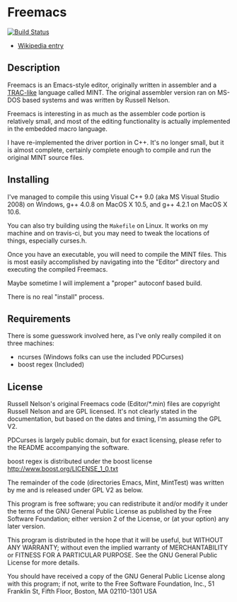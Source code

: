 # Freemacs

[![Build Status](https://secure.travis-ci.org/msandiford/Freemacs.png?branch=master)](http://travis-ci.org/msandiford/Freemacs)

* [Wikipedia entry](http://en.wikipedia.org/wiki/Freemacs)

## Description

Freemacs is an Emacs-style editor, originally written in assembler and a [TRAC-like](http://en.wikipedia.org/wiki/TRAC_programming_language) language called MINT.  The original assembler version ran on MS-DOS based systems and was written by Russell Nelson.

Freemacs is interesting in as much as the assembler code portion is relatively small, and most of the editing functionality is actually implemented in the embedded macro language.

I have re-implemented the driver portion in C++.  It's no longer small, but it is almost complete, certainly complete enough to compile and run the original MINT source files.

## Installing

I've managed to compile this using Visual C++ 9.0 (aka MS Visual Studio 2008) on Windows, g++ 4.0.8 on MacOS X 10.5, and g++ 4.2.1 on MacOS X 10.6.

You can also try building using the `Makefile` on Linux.  It works on my machine and on travis-ci, but you may need to tweak the locations of things, especially curses.h.

Once you have an executable, you will need to compile the MINT files.  This is most easily accomplished by navigating into the "Editor" directory and executing the compiled Freemacs.

Maybe sometime I will implement a "proper" autoconf based build.

There is no real "install" process.

## Requirements

There is some guesswork involved here, as I've only really compiled it on three machines:

* ncurses (Windows folks can use the included PDCurses)
* boost regex (Included)

## License

Russell Nelson's original Freemacs code (Editor/*.min) files are copyright Russell Nelson and are GPL licensed.  It's not clearly stated in the documentation, but based on the dates and timing, I'm assuming the GPL V2.

PDCurses is largely public domain, but for exact licensing, please refer to the README accompanying the software.

boost regex is distributed under the boost license http://www.boost.org/LICENSE_1_0.txt

The remainder of the code (directories Emacs, Mint, MintTest) was written by me and is released under GPL V2 as below.

This program is free software; you can redistribute it and/or modify
it under the terms of the GNU General Public License as published by
the Free Software Foundation; either version 2 of the License, or
(at your option) any later version.

This program is distributed in the hope that it will be useful,
but WITHOUT ANY WARRANTY; without even the implied warranty of
MERCHANTABILITY or FITNESS FOR A PARTICULAR PURPOSE.  See the
GNU General Public License for more details.

You should have received a copy of the GNU General Public License
along with this program; if not, write to the Free Software
Foundation, Inc., 51 Franklin St, Fifth Floor, Boston, MA  02110-1301  USA

